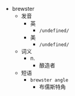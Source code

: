 - brewster
  - 发音
    - 英
      - `/undefined/`
    - 美
      - `/undefined/`
  - 词义
    - n.
      - 酿造者
  - 短语
    - `brewster angle`
      - 布儒斯特角 
